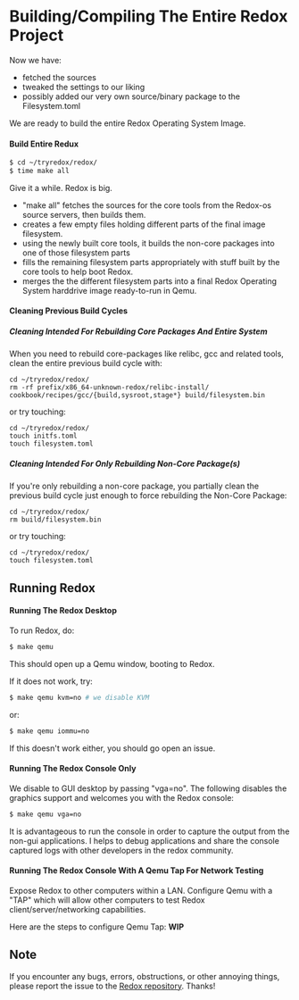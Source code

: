Building/Compiling The Entire Redox Project
===========================================

Now we have:
 - fetched the sources
 - tweaked the settings to our liking
 - possibly added our very own source/binary package to the Filesystem.toml

We are ready to build the entire Redox Operating System Image.

#### Build Entire Redux

```sh
$ cd ~/tryredox/redox/
$ time make all
```

Give it a while. Redox is big.
- "make all" fetches the sources for the core tools from the Redox-os source servers, then builds them.
- creates a few empty files holding different parts of the final image filesystem.
- using the newly built core tools, it builds the non-core packages into one of those filesystem parts
- fills the remaining filesystem parts appropriately with stuff built by the core tools to help boot Redox.
- merges the the different filesystem parts into a final Redox Operating System harddrive image ready-to-run in Qemu.

#### Cleaning Previous Build Cycles

##### Cleaning Intended For Rebuilding Core Packages And Entire System

When you need to rebuild core-packages like relibc, gcc and related tools, clean the entire previous build cycle with:
```
cd ~/tryredox/redox/
rm -rf prefix/x86_64-unknown-redox/relibc-install/ cookbook/recipes/gcc/{build,sysroot,stage*} build/filesystem.bin
```

or try touching:
```
cd ~/tryredox/redox/
touch initfs.toml
touch filesystem.toml
```

##### Cleaning Intended For Only Rebuilding Non-Core Package(s)
If you're only rebuilding a non-core package,
you partially clean the previous build cycle just enough to force rebuilding the Non-Core Package:
```
cd ~/tryredox/redox/
rm build/filesystem.bin
```

or try touching:
```
cd ~/tryredox/redox/
touch filesystem.toml
```

Running Redox
-------------

#### Running The Redox Desktop

To run Redox, do:
```sh
$ make qemu
```
This should open up a Qemu window, booting to Redox.

If it does not work, try:

```sh
$ make qemu kvm=no # we disable KVM
```

or:

```sh
$ make qemu iommu=no
```

If this doesn't work either, you should go open an issue.

#### Running The Redox Console Only

We disable to GUI desktop by passing "vga=no".  The following disables the graphics support and welcomes you with the Redox console:
```sh
$ make qemu vga=no 
```

It is advantageous to run the console in order to capture the output from the non-gui applications.
I helps to debug applications and share the console captured logs with other developers in the redox community.

#### Running The Redox Console With A Qemu Tap For Network Testing

Expose Redox to other computers within a LAN. Configure Qemu with a "TAP" which will allow other computers to test Redox client/server/networking capabilities.

Here are the steps to configure Qemu Tap:
**WIP**

Note
----

If you encounter any bugs, errors, obstructions, or other annoying things, please report the issue to the [Redox repository]. Thanks!

[Redox repository]: https://gitlab.redox-os.org/redox-os/redox
